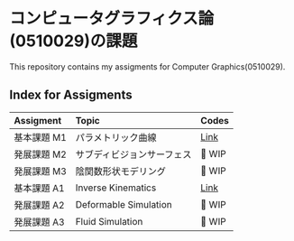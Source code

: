 # コンピュータグラフィクス論(0510029)の課題

This repository contains my assigments for Computer Graphics(0510029).

## Index for Assigments

| Assigment   | Topic                      | Codes                  |
| :---------- | :------------------------- | :--------------------- |
| 基本課題 M1 | パラメトリック曲線         | [Link](/components/m1) |
| 発展課題 M2 | サブディビジョンサーフェス | 🚧 WIP                 |
| 発展課題 M3 | 陰関数形状モデリング       | 🚧 WIP                 |
| 基本課題 A1 | Inverse Kinematics         | [Link](/components/a1) |
| 発展課題 A2 | Deformable Simulation      | 🚧 WIP                 |
| 発展課題 A3 | Fluid Simulation           | 🚧 WIP                 |
